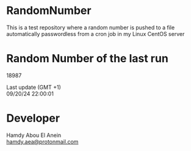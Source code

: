 # RandomNumber    
This is a test repository where a random number is pushed to a file automatically passwordless from a cron job in my Linux CentOS server    
# Random Number of the last run   
18987
      
Last update (GMT +1)    
09/20/24 22:00:01
# Developer    
Hamdy Abou El Anein   
hamdy.aea@protonmail.com
